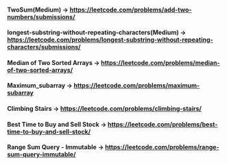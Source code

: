 #### TwoSum(Medium) -> https://leetcode.com/problems/add-two-numbers/submissions/

#### longest-substring-without-repeating-characters(Medium) -> https://leetcode.com/problems/longest-substring-without-repeating-characters/submissions/

#### Median of Two Sorted Arrays -> https://leetcode.com/problems/median-of-two-sorted-arrays/

#### Maximum_subarray -> https://leetcode.com/problems/maximum-subarray

#### Climbing Stairs -> https://leetcode.com/problems/climbing-stairs/

#### Best Time to Buy and Sell Stock -> https://leetcode.com/problems/best-time-to-buy-and-sell-stock/

#### Range Sum Query - Immutable -> https://leetcode.com/problems/range-sum-query-immutable/

